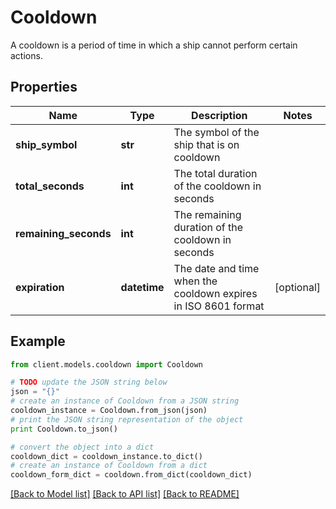 # Cooldown

A cooldown is a period of time in which a ship cannot perform certain actions.

## Properties

Name | Type | Description | Notes
------------ | ------------- | ------------- | -------------
**ship_symbol** | **str** | The symbol of the ship that is on cooldown | 
**total_seconds** | **int** | The total duration of the cooldown in seconds | 
**remaining_seconds** | **int** | The remaining duration of the cooldown in seconds | 
**expiration** | **datetime** | The date and time when the cooldown expires in ISO 8601 format | [optional] 

## Example

```python
from client.models.cooldown import Cooldown

# TODO update the JSON string below
json = "{}"
# create an instance of Cooldown from a JSON string
cooldown_instance = Cooldown.from_json(json)
# print the JSON string representation of the object
print Cooldown.to_json()

# convert the object into a dict
cooldown_dict = cooldown_instance.to_dict()
# create an instance of Cooldown from a dict
cooldown_form_dict = cooldown.from_dict(cooldown_dict)
```
[[Back to Model list]](../README.md#documentation-for-models) [[Back to API list]](../README.md#documentation-for-api-endpoints) [[Back to README]](../README.md)


